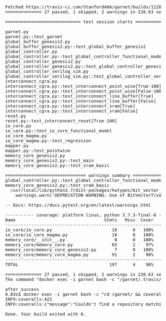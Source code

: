 <pre>
Fetched https://travis-ci.com/StanfordAHA/garnet/builds/112832399 22-May-2019
============== 27 passed, 1 skipped, 2 warnings in 220.63 seconds ==============

============================= test session starts ==============================

garnet.py                                                        PASSED   [  3%]  
garnet.py::test_garnet                                           PASSED   [  7%]  
global_buffer_genesis2.py                                        PASSED   [ 10%]  
global_buffer_genesis2.py::test_global_buffer_genesis2           PASSED   [ 14%]  
global_controller.py                                             PASSED   [ 17%]  
global_controller.py::test_global_controller_functional_model    PASSED   [ 21%]  
global_controller_genesis2.py                                    PASSED   [ 25%]  
global_controller_genesis2.py::test_global_controller_genesis2   PASSED   [ 28%]  
global_controller_verilog_sim.py                                 PASSED   [ 32%]  
global_controller_verilog_sim.py::test_global_controller_verilog_sim[params0] SKIPPED  [ 35%]  
interconnect_cgra.py                                             PASSED   [ 39%]  
interconnect_cgra.py::test_interconnect_point_wise[True-100]     PASSED   [ 42%]  
interconnect_cgra.py::test_interconnect_point_wise[False-100]    PASSED   [ 46%]  
interconnect_cgra.py::test_interconnect_line_buffer[True]        PASSED   [ 50%]  
interconnect_cgra.py::test_interconnect_line_buffer[False]       PASSED   [ 53%]  
interconnect_cgra.py::test_interconnect_sram[True]               PASSED   [ 57%]  
interconnect_cgra.py::test_interconnect_sram[False]              PASSED   [ 60%]  
reset.py                                                         PASSED   [ 64%]  
reset.py::test_interconnect_reset[True-100]                      PASSED   [ 67%]  
io_core.py                                                       PASSED   [ 71%]  
io_core.py::test_io_core_functional_model                        PASSED   [ 75%]  
io_core_magma.py                                                 PASSED   [ 78%]  
io_core_magma.py::test_regression                                PASSED   [ 82%]  
mapper.py                                                        PASSED   [ 85%]  
mapper.py::test_pointwise                                        PASSED   [ 89%]  
memory_core_genesis2.py                                          PASSED   [ 92%]  
memory_core_genesis2.py::test_main                               PASSED   [ 96%]  
memory_core_genesis2.py::test_sram_basic                         PASSED   [100%]  

=============================== warnings summary ===============================
global_controller.py::test_global_controller_functional_model
memory_core_genesis2.py::test_sram_basic
  /usr/local/lib/python3.7/dist-packages/hwtypes/bit_vector_abc.py:48: UserWarning: DEPRECATION WARNING: Use of BitVectorT(value, size) is deprecated
    warnings.warn('DEPRECATION WARNING: Use of BitVectorT(value, size) is deprecated')

-- Docs: https://docs.pytest.org/en/latest/warnings.html

----------- coverage: platform linux, python 3.7.3-final-0 -----------
Name                                  Stmts   Miss  Cover   Missing
-------------------------------------------------------------------
io_core/io_core.py                       16      0   100%
io_core/io_core_magma.py                 18      0   100%
memory_core/__init__.py                   0      0   100%
memory_core/memory_core.py               65      2    97%   40, 93
memory_core/memory_core_genesis2.py       7      0   100%
memory_core/memory_core_magma.py         91      2    98%   140, 143
-------------------------------------------------------------------
TOTAL                                   197      4    98%

============== 27 passed, 1 skipped, 2 warnings in 220.63 seconds ==============
The command "docker exec -i garnet bash -c "/garnet/.travis/run.sh"" exited with 0.

after_success
0.83s$ docker exec -i garnet bash -c "cd /garnet/ &amp;&amp; coveralls"
INFO:coveralls:422
INFO:coveralls:{"message":"Couldn't find a repository matching this job.","error":true}

Done. Your build exited with 0.
<pre>

